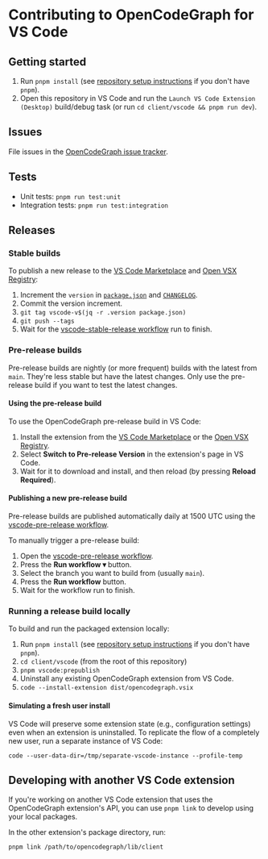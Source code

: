 # Contributing to OpenCodeGraph for VS Code

## Getting started

1. Run `pnpm install` (see [repository setup instructions](../../doc/dev/index.md) if you don't have `pnpm`).
1. Open this repository in VS Code and run the `Launch VS Code Extension (Desktop)` build/debug task (or run `cd client/vscode && pnpm run dev`).

## Issues

File issues in the [OpenCodeGraph issue tracker](https://github.com/sourcegraph/opencodegraph/issues).

## Tests

- Unit tests: `pnpm run test:unit`
- Integration tests: `pnpm run test:integration`

## Releases

### Stable builds

To publish a new release to the [VS Code Marketplace](https://marketplace.visualstudio.com/items?itemName=sourcegraph.opencodegraph) and [Open VSX Registry](https://open-vsx.org/extension/sourcegraph/opencodegraph):

1. Increment the `version` in [`package.json`](package.json) and [`CHANGELOG`](CHANGELOG.md).
1. Commit the version increment.
1. `git tag vscode-v$(jq -r .version package.json)`
1. `git push --tags`
1. Wait for the [vscode-stable-release workflow](https://github.com/sourcegraph/opencodegraph/actions/workflows/vscode-stable-release.yml) run to finish.

### Pre-release builds

Pre-release builds are nightly (or more frequent) builds with the latest from `main`. They're less stable but have the latest changes. Only use the pre-release build if you want to test the latest changes.

#### Using the pre-release build

To use the OpenCodeGraph pre-release build in VS Code:

1. Install the extension from the [VS Code Marketplace](https://marketplace.visualstudio.com/items?itemName=sourcegraph.opencodegraph) or the [Open VSX Registry](https://open-vsx.org/extension/sourcegraph/opencodegraph).
1. Select **Switch to Pre-release Version** in the extension's page in VS Code.
1. Wait for it to download and install, and then reload (by pressing **Reload Required**).

#### Publishing a new pre-release build

Pre-release builds are published automatically daily at 1500 UTC using the [vscode-pre-release workflow](https://github.com/sourcegraph/opencodegraph/actions/workflows/vscode-pre-release.yml).

To manually trigger a pre-release build:

1. Open the [vscode-pre-release workflow](https://github.com/sourcegraph/opencodegraph/actions/workflows/vscode-pre-release.yml).
1. Press the **Run workflow ▾** button.
1. Select the branch you want to build from (usually `main`).
1. Press the **Run workflow** button.
1. Wait for the workflow run to finish.

### Running a release build locally

To build and run the packaged extension locally:

1. Run `pnpm install` (see [repository setup instructions](../../doc/dev/index.md) if you don't have `pnpm`).
1. `cd client/vscode` (from the root of this repository)
1. `pnpm vscode:prepublish`
1. Uninstall any existing OpenCodeGraph extension from VS Code.
1. `code --install-extension dist/opencodegraph.vsix`

#### Simulating a fresh user install

VS Code will preserve some extension state (e.g., configuration settings) even when an extension is uninstalled. To replicate the flow of a completely new user, run a separate instance of VS Code:

```shell
code --user-data-dir=/tmp/separate-vscode-instance --profile-temp
```

## Developing with another VS Code extension

If you're working on another VS Code extension that uses the OpenCodeGraph extension's API, you can use `pnpm link` to develop using your local packages.

In the other extension's package directory, run:

```shell
pnpm link /path/to/opencodegraph/lib/client
```
